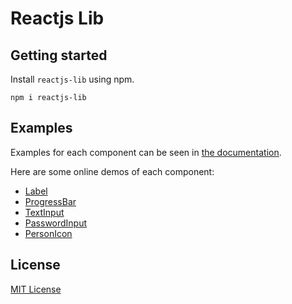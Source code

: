 # Reactjs Lib

## Getting started

Install `reactjs-lib` using npm.

```shell
npm i reactjs-lib

```

## Examples

Examples for each component can be seen in [the documentation](http://ngcdan.github.io/reactjs-lib).

Here are some online demos of each component:

- [Label](http://ngcdan.github.io/reactjs-lib/#Label)
- [ProgressBar](http://ngcdan.github.io/reactjs-lib/#ProgressBar)
- [TextInput](http://ngcdan.github.io/reactjs-lib/#TextInput)
- [PasswordInput](http://ngcdan.github.io/reactjs-lib/#PasswordInput)
- [PersonIcon](http://ngcdan.github.io/reactjs-lib/#PersonIcon)

## License

[MIT License](http://opensource.org/licenses/MIT)

